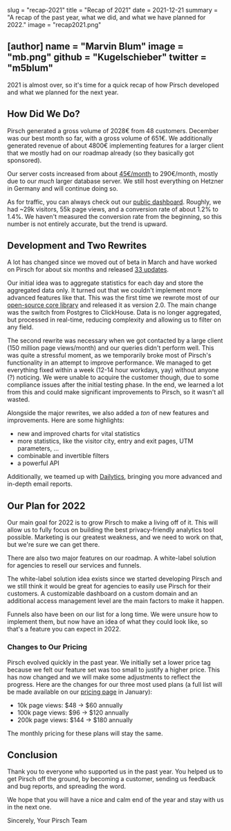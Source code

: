 slug = "recap-2021"
title = "Recap of 2021"
date = 2021-12-21
summary = "A recap of the past year, what we did, and what we have planned for 2022."
image = "recap2021.png"

[author]
name = "Marvin Blum"
image = "mb.png"
github = "Kugelschieber"
twitter = "m5blum"
---

2021 is almost over, so it's time for a quick recap of how Pirsch developed and what we planned for the next year.

## How Did We Do?

Pirsch generated a gross volume of 2028€ from 48 customers. December was our best month so far, with a gross volume of 651€. We additionally generated revenue of about 4800€ implementing features for a larger client that we mostly had on our roadmap already (so they basically got sponsored).

Our server costs increased from about [45€/month](https://pirsch.io/blog/techstack/) to 290€/month, mostly due to our *much* larger database server. We still host everything on Hetzner in Germany and will continue doing so.

As for traffic, you can always check out our [public dashboard](https://pirsch.pirsch.io/). Roughly, we had ~29k visitors, 55k page views, and a conversion rate of about 1.2% to 1.4%. We haven't measured the conversion rate from the beginning, so this number is not entirely accurate, but the trend is upward.

## Development and Two Rewrites

A lot has changed since we moved out of beta in March and have worked on Pirsch for about six months and released [33 updates](https://docs.pirsch.io/changelog/#100).

Our initial idea was to aggregate statistics for each day and store the aggregated data only. It turned out that we couldn't implement more advanced features like that. This was the first time we rewrote most of our [open-source core library](https://github.com/pirsch-analytics/pirsch) and released it as version 2.0. The main change was the switch from Postgres to ClickHouse. Data is no longer aggregated, but processed in real-time, reducing complexity and allowing us to filter on any field.

The second rewrite was necessary when we got contacted by a large client (150 million page views/month) and our queries didn't perform well. This was quite a stressful moment, as we temporarily broke most of Pirsch's functionality in an attempt to improve performance. We managed to get everything fixed within a week (12-14 hour workdays, yay) without anyone (?) noticing. We were unable to acquire the customer though, due to some compliance issues after the initial testing phase. In the end, we learned a lot from this and could make significant improvements to Pirsch, so it wasn't all wasted.

Alongside the major rewrites, we also added a *ton* of new features and improvements. Here are some highlights:

* new and improved charts for vital statistics
* more statistics, like the visitor city, entry and exit pages, UTM parameters, ...
* combinable and invertible filters
* a powerful API

Additionally, we teamed up with [Dailytics](https://dailytics.com/), bringing you more advanced and in-depth email reports.

## Our Plan for 2022

Our main goal for 2022 is to grow Pirsch to make a living off of it. This will allow us to fully focus on building the best privacy-friendly analytics tool possible. Marketing is our greatest weakness, and we need to work on that, but we're sure we can get there.

There are also two major features on our roadmap. A white-label solution for agencies to resell our services and funnels.

The white-label solution idea exists since we started developing Pirsch and we still think it would be great for agencies to easily use Pirsch for their customers. A customizable dashboard on a custom domain and an additional access management level are the main factors to make it happen.

Funnels also have been on our list for a long time. We were unsure how to implement them, but now have an idea of what they could look like, so that's a feature you can expect in 2022.

### Changes to Our Pricing

Pirsch evolved quickly in the past year. We initially set a lower price tag because we felt our feature set was too small to justify a higher price. This has now changed and we will make some adjustments to reflect the progress. Here are the changes for our three most used plans (a full list will be made available on our [pricing page](https://pirsch.io/pricing) in January):

* 10k page views: $48 -> $60 annually
* 100k page views: $96 -> $120 annually
* 200k page views: $144 -> $180 annually

The monthly pricing for these plans will stay the same.

## Conclusion

Thank you to everyone who supported us in the past year. You helped us to get Pirsch off the ground, by becoming a customer, sending us feedback and bug reports, and spreading the word.

We hope that you will have a nice and calm end of the year and stay with us in the next one.

Sincerely,
Your Pirsch Team
